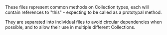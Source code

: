 These files represent common methods on Collection types, each will contain
references to "this" - expecting to be called as a prototypal method.

They are separated into individual files to avoid circular dependencies when
possible, and to allow their use in multiple different Collections.
